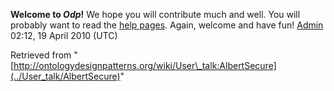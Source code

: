 __Welcome to _Odp_!__ We hope you will contribute much and well. 
You will probably want to read the [help pages](http://ontologydesignpatterns.org/wiki/Help:Contents "Help:Contents"). Again, welcome and have fun! [Admin](../User/ValentinaPresutti "User:ValentinaPresutti") 02:12, 19 April 2010 (UTC)





Retrieved from "[http://ontologydesignpatterns.org/wiki/User\_talk:AlbertSecure](../User_talk/AlbertSecure)"